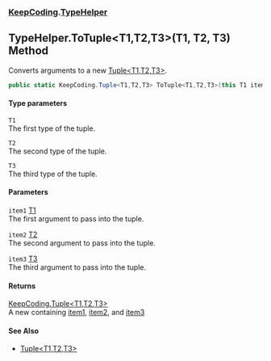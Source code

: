 ### [KeepCoding](KeepCoding.md 'KeepCoding').[TypeHelper](KeepCoding_TypeHelper.md 'KeepCoding.TypeHelper')
## TypeHelper.ToTuple&lt;T1,T2,T3&gt;(T1, T2, T3) Method
Converts arguments to a new [Tuple&lt;T1,T2,T3&gt;](KeepCoding_Tuple_T1_T2_T3_.md 'KeepCoding.Tuple&lt;T1,T2,T3&gt;').  
```csharp
public static KeepCoding.Tuple<T1,T2,T3> ToTuple<T1,T2,T3>(this T1 item1, T2 item2, T3 item3);
```
#### Type parameters
<a name='KeepCoding_TypeHelper_ToTuple_T1_T2_T3_(T1_T2_T3)_T1'></a>
`T1`  
The first type of the tuple.
  
<a name='KeepCoding_TypeHelper_ToTuple_T1_T2_T3_(T1_T2_T3)_T2'></a>
`T2`  
The second type of the tuple.
  
<a name='KeepCoding_TypeHelper_ToTuple_T1_T2_T3_(T1_T2_T3)_T3'></a>
`T3`  
The third type of the tuple.
  
#### Parameters
<a name='KeepCoding_TypeHelper_ToTuple_T1_T2_T3_(T1_T2_T3)_item1'></a>
`item1` [T1](KeepCoding_TypeHelper_ToTuple_T1_T2_T3_(T1_T2_T3).md#KeepCoding_TypeHelper_ToTuple_T1_T2_T3_(T1_T2_T3)_T1 'KeepCoding.TypeHelper.ToTuple&lt;T1,T2,T3&gt;(T1, T2, T3).T1')  
The first argument to pass into the tuple.
  
<a name='KeepCoding_TypeHelper_ToTuple_T1_T2_T3_(T1_T2_T3)_item2'></a>
`item2` [T2](KeepCoding_TypeHelper_ToTuple_T1_T2_T3_(T1_T2_T3).md#KeepCoding_TypeHelper_ToTuple_T1_T2_T3_(T1_T2_T3)_T2 'KeepCoding.TypeHelper.ToTuple&lt;T1,T2,T3&gt;(T1, T2, T3).T2')  
The second argument to pass into the tuple.
  
<a name='KeepCoding_TypeHelper_ToTuple_T1_T2_T3_(T1_T2_T3)_item3'></a>
`item3` [T3](KeepCoding_TypeHelper_ToTuple_T1_T2_T3_(T1_T2_T3).md#KeepCoding_TypeHelper_ToTuple_T1_T2_T3_(T1_T2_T3)_T3 'KeepCoding.TypeHelper.ToTuple&lt;T1,T2,T3&gt;(T1, T2, T3).T3')  
The third argument to pass into the tuple.
  
#### Returns
[KeepCoding.Tuple&lt;](KeepCoding_Tuple_T1_T2_T3_.md 'KeepCoding.Tuple&lt;T1,T2,T3&gt;')[T1](KeepCoding_TypeHelper_ToTuple_T1_T2_T3_(T1_T2_T3).md#KeepCoding_TypeHelper_ToTuple_T1_T2_T3_(T1_T2_T3)_T1 'KeepCoding.TypeHelper.ToTuple&lt;T1,T2,T3&gt;(T1, T2, T3).T1')[,](KeepCoding_Tuple_T1_T2_T3_.md 'KeepCoding.Tuple&lt;T1,T2,T3&gt;')[T2](KeepCoding_TypeHelper_ToTuple_T1_T2_T3_(T1_T2_T3).md#KeepCoding_TypeHelper_ToTuple_T1_T2_T3_(T1_T2_T3)_T2 'KeepCoding.TypeHelper.ToTuple&lt;T1,T2,T3&gt;(T1, T2, T3).T2')[,](KeepCoding_Tuple_T1_T2_T3_.md 'KeepCoding.Tuple&lt;T1,T2,T3&gt;')[T3](KeepCoding_TypeHelper_ToTuple_T1_T2_T3_(T1_T2_T3).md#KeepCoding_TypeHelper_ToTuple_T1_T2_T3_(T1_T2_T3)_T3 'KeepCoding.TypeHelper.ToTuple&lt;T1,T2,T3&gt;(T1, T2, T3).T3')[&gt;](KeepCoding_Tuple_T1_T2_T3_.md 'KeepCoding.Tuple&lt;T1,T2,T3&gt;')  
A new  containing [item1](KeepCoding_TypeHelper_ToTuple_T1_T2_T3_(T1_T2_T3).md#KeepCoding_TypeHelper_ToTuple_T1_T2_T3_(T1_T2_T3)_item1 'KeepCoding.TypeHelper.ToTuple&lt;T1,T2,T3&gt;(T1, T2, T3).item1'), [item2](KeepCoding_TypeHelper_ToTuple_T1_T2_T3_(T1_T2_T3).md#KeepCoding_TypeHelper_ToTuple_T1_T2_T3_(T1_T2_T3)_item2 'KeepCoding.TypeHelper.ToTuple&lt;T1,T2,T3&gt;(T1, T2, T3).item2'), and [item3](KeepCoding_TypeHelper_ToTuple_T1_T2_T3_(T1_T2_T3).md#KeepCoding_TypeHelper_ToTuple_T1_T2_T3_(T1_T2_T3)_item3 'KeepCoding.TypeHelper.ToTuple&lt;T1,T2,T3&gt;(T1, T2, T3).item3')
#### See Also
- [Tuple&lt;T1,T2,T3&gt;](KeepCoding_Tuple_T1_T2_T3_.md 'KeepCoding.Tuple&lt;T1,T2,T3&gt;')
